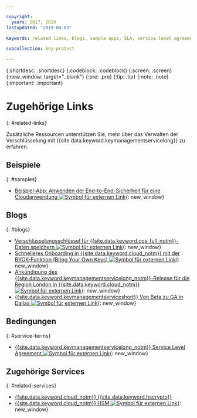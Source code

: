 ```yaml
---

copyright:
  years: 2017, 2019
lastupdated: "2019-04-03"

keywords: related links, blogs, sample apps, SLA, service level agreement

subcollection: key-protect

---
```


{:shortdesc: .shortdesc}
{:codeblock: .codeblock}
{:screen: .screen}
{:new_window: target="_blank"}
{:pre: .pre}
{:tip: .tip}
{:note: .note}
{:important: .important}

# Zugehörige Links
{: #related-links}

Zusätzliche Ressourcen unterstützen Sie, mehr über das Verwalten der Verschlüsselung mit {{site.data.keyword.keymanagementservicelong}} zu erfahren.

## Beispiele
{: #samples}

- [Beispiel-App: Anwenden der End-to-End-Sicherheit für eine Cloudanwendung ![Symbol für externen Link](../../icons/launch-glyph.svg "Symbol für externen Link")](https://github.com/IBM-Cloud/secure-file-storage){: new_window}

## Blogs
{: #blogs}

- [Verschlüsselungsschlüssel für {{site.data.keyword.cos_full_notm}}-Daten speichern ![Symbol für externen Link](../../icons/launch-glyph.svg "Symbol für externen Link")](https://www.ibm.com/w3-techblog/use-cases/2018/06/encryption-keys-cloud-object-storage/){: new_window}
- [Schnelleres Onboarding in {{site.data.keyword.cloud_notm}} mit der BYOK-Funktion (Bring Your Own Keys) ![Symbol für externen Link](../../icons/launch-glyph.svg "Symbol für externen Link")](https://www.ibm.com/w3-techblog/security/2018/06/byok-key-protect/){: new_window}
- [Ankündigung des {{site.data.keyword.keymanagementservicelong_notm}}-Release für die Region London in {{site.data.keyword.cloud_notm}} ![Symbol für externen Link](../../icons/launch-glyph.svg "Symbol für externen Link")](https://www.ibm.com/blogs/bluemix/2017/12/announcing-ibm-key-protect-london-region-release-ibm-cloud/){: new_window}
- [{{site.data.keyword.keymanagementserviceshort}} Von Beta zu GA in Dallas ![Symbol für externen Link](../../icons/launch-glyph.svg "Symbol für externen Link")](https://www.ibm.com/blogs/bluemix/2016/12/dallas-key-protect-ga/){: new_window}

## Bedingungen
{: #service-terms}

- [{{site.data.keyword.keymanagementservicelong_notm}} Service Level Agreement ![Symbol für externen Link](../../icons/launch-glyph.svg "Symbol für externen Link")](https://www.ibm.com/software/sla/sladb.nsf/sla/bm-7603-02){: new_window}

## Zugehörige Services
{: #related-services}

- [{{site.data.keyword.cloud_notm}} {{site.data.keyword.hscrypto}}](/docs/services/hs-crypto?topic=hs-crypto-get-started)
- [{{site.data.keyword.cloud_notm}} HSM ![Symbol für externen Link](../../icons/launch-glyph.svg "Symbol für externen Link")](https://www.ibm.com/cloud/hardware-security-module){: new_window}

